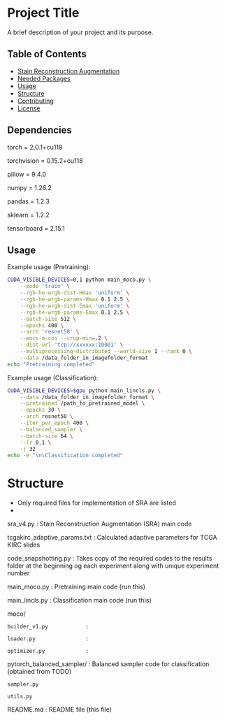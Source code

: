 # Project Title

A brief description of your project and its purpose.

## Table of Contents
- [Stain Reconstruction Augmentation](#stain_reconst_augm)
- [Needed Packages](#reqs)
- [Usage](#usage)
- [Structure](#structure)
- [Contributing](#contributing)
- [License](#license)

## Dependencies
torch       = 2.0.1+cu118

torchvision = 0.15.2+cu118  

pillow      = 9.4.0

numpy       = 1.26.2

pandas      = 1.2.3

sklearn     = 1.2.2

tensorboard = 2.15.1

## Usage
Example usage (Pretraining):
```bash
CUDA_VISIBLE_DEVICES=0,1 python main_moco.py \
    --mode 'train' \
    --rgb-he-wrgb-dist-Hmax 'uniform' \
    --rgb-he-wrgb-params-Hmax 0.1 2.5 \
    --rgb-he-wrgb-dist-Emax 'uniform' \
    --rgb-he-wrgb-params-Emax 0.1 2.5 \
    --batch-size 512 \
    --epochs 400 \
    --arch 'resnet50' \
    --moco-m-cos --crop-min=.2 \
    --dist-url 'tcp://xxxxxx:10001' \
    --multiprocessing-distributed --world-size 1 --rank 0 \
    --data /data_folder_in_imagefolder_format
echo "Pretraining completed"
```

Example usage (Classification):
```bash
CUDA_VISIBLE_DEVICES=$gpu python main_lincls.py \
    --data /data_folder_in_imagefolder_format \
    --pretrained /path_to_pretrained_model \
    --epochs 30 \
    --arch resnet50 \
    --iter_per_epoch 400 \
    --balanced_sampler \
    --batch-size 64 \
    --lr 0.1 \
    -j 32
echo -e "\n\Classification completed"
```

# Structure
* Only required files for implementation of SRA are listed
* 
sra_v4.py                    : Stain Reconstruction Augmentation (SRA) main code

tcgakirc_adaptive_params.txt : Calculated adaptive parameters for TCGA KIRC slides

code_snapshotting.py         : Takes copy of the required codes to the results folder at the beginning og each experiment along with unique experiment number

main_moco.py                 : Pretraining main code (run this)

main_lincls.py               : Classification main code (run this)

moco/

    builder_v1.py            : 
    
    loader.py                :
    
    optimizer.py             :
pytorch_balanced_sampler/     : Balanced sampler code for classification (obtained from TODO)

    sampler.py
    
    utils.py
    
README.md                    : README file (this file)
